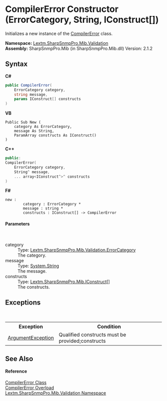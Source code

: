 # CompilerError Constructor (ErrorCategory, String, IConstruct[])
 

Initializes a new instance of the <a href="T_Lextm_SharpSnmpPro_Mib_Validation_CompilerError">CompilerError</a> class.

**Namespace:**&nbsp;<a href="N_Lextm_SharpSnmpPro_Mib_Validation">Lextm.SharpSnmpPro.Mib.Validation</a><br />**Assembly:**&nbsp;SharpSnmpPro.Mib (in SharpSnmpPro.Mib.dll) Version: 2.1.2

## Syntax

**C#**<br />
``` C#
public CompilerError(
	ErrorCategory category,
	string message,
	params IConstruct[] constructs
)
```

**VB**<br />
``` VB
Public Sub New ( 
	category As ErrorCategory,
	message As String,
	ParamArray constructs As IConstruct()
)
```

**C++**<br />
``` C++
public:
CompilerError(
	ErrorCategory category, 
	String^ message, 
	... array<IConstruct^>^ constructs
)
```

**F#**<br />
``` F#
new : 
        category : ErrorCategory * 
        message : string * 
        constructs : IConstruct[] -> CompilerError
```


#### Parameters
&nbsp;<dl><dt>category</dt><dd>Type: <a href="T_Lextm_SharpSnmpPro_Mib_Validation_ErrorCategory">Lextm.SharpSnmpPro.Mib.Validation.ErrorCategory</a><br />The category.</dd><dt>message</dt><dd>Type: <a href="https://docs.microsoft.com/dotnet/api/system.string" target="_blank" rel="noopener noreferrer">System.String</a><br />The message.</dd><dt>constructs</dt><dd>Type: <a href="T_Lextm_SharpSnmpPro_Mib_IConstruct">Lextm.SharpSnmpPro.Mib.IConstruct</a>[]<br />The constructs.</dd></dl>

## Exceptions
&nbsp;<table><tr><th>Exception</th><th>Condition</th></tr><tr><td><a href="https://docs.microsoft.com/dotnet/api/system.argumentexception" target="_blank" rel="noopener noreferrer">ArgumentException</a></td><td>Qualified constructs must be provided;constructs</td></tr></table>

## See Also


#### Reference
<a href="T_Lextm_SharpSnmpPro_Mib_Validation_CompilerError">CompilerError Class</a><br /><a href="Overload_Lextm_SharpSnmpPro_Mib_Validation_CompilerError__ctor">CompilerError Overload</a><br /><a href="N_Lextm_SharpSnmpPro_Mib_Validation">Lextm.SharpSnmpPro.Mib.Validation Namespace</a><br />